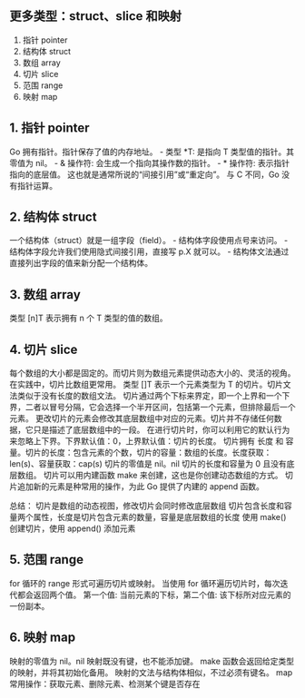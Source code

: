 ## 更多类型：struct、slice 和映射
1. 指针 pointer
2. 结构体 struct
3. 数组 array
4. 切片 slice
5. 范围 range
6. 映射 map

## 1. 指针 pointer
Go 拥有指针。指针保存了值的内存地址。
    - 类型 *T: 是指向 T 类型值的指针。其零值为 nil。
    - & 操作符: 会生成一个指向其操作数的指针。
    - * 操作符: 表示指针指向的底层值。
这也就是通常所说的“间接引用”或“重定向”。
与 C 不同，Go 没有指针运算。

## 2. 结构体 struct
一个结构体（struct）就是一组字段（field）。
    - 结构体字段使用点号来访问。
    - 结构体字段允许我们使用隐式间接引用，直接写 p.X 就可以。
    - 结构体文法通过直接列出字段的值来新分配一个结构体。
    
## 3. 数组 array
类型 [n]T 表示拥有 n 个 T 类型的值的数组。

## 4. 切片 slice
每个数组的大小都是固定的。而切片则为数组元素提供动态大小的、灵活的视角。在实践中，切片比数组更常用。
类型 []T 表示一个元素类型为 T 的切片。切片文法类似于没有长度的数组文法。
切片通过两个下标来界定，即一个上界和一个下界，二者以冒号分隔，它会选择一个半开区间，包括第一个元素，但排除最后一个元素。
更改切片的元素会修改其底层数组中对应的元素。切片并不存储任何数据，它只是描述了底层数组中的一段。
在进行切片时，你可以利用它的默认行为来忽略上下界。下界默认值：0，上界默认值：切片的长度。
切片拥有 长度 和 容量。切片的长度：包含元素的个数，切片的容量：数组的长度。长度获取：len(s)、容量获取：cap(s)
切片的零值是 nil。nil 切片的长度和容量为 0 且没有底层数组。
切片可以用内建函数 make 来创建，这也是你创建动态数组的方式。
切片追加新的元素是种常用的操作，为此 Go 提供了内建的 append 函数。

总结：
切片是数组的动态视图，修改切片会同时修改底层数组
切片包含长度和容量两个属性，长度是切片包含元素的数量，容量是底层数组的长度
使用 make() 创建切片，使用 append() 添加元素

## 5. 范围 range
for 循环的 range 形式可遍历切片或映射。
当使用 for 循环遍历切片时，每次迭代都会返回两个值。
第一个值: 当前元素的下标，第二个值: 该下标所对应元素的一份副本。

## 6. 映射 map
映射的零值为 nil。nil 映射既没有键，也不能添加键。
make 函数会返回给定类型的映射，并将其初始化备用。
映射的文法与结构体相似，不过必须有键名。
map 常用操作：获取元素、删除元素、检测某个键是否存在